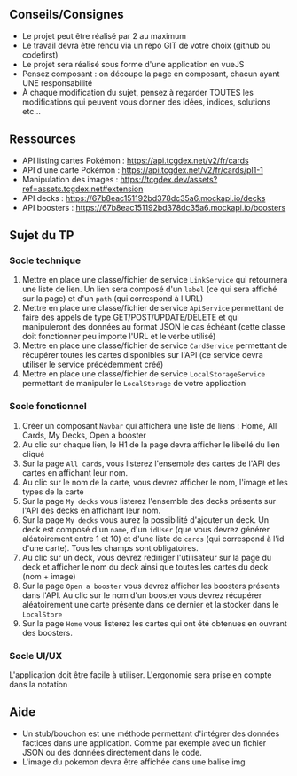 ## Conseils/Consignes

- Le projet peut être réalisé par 2 au maximum
- Le travail devra être rendu via un repo GIT de votre choix (github ou codefirst)
- Le projet sera réalisé sous forme d'une application en vueJS
- Pensez composant : on découpe la page en composant, chacun ayant UNE responsabilité
- À chaque modification du sujet, pensez à regarder TOUTES les modifications qui peuvent vous donner des idées, indices, solutions etc...

## Ressources
- API listing cartes Pokémon : https://api.tcgdex.net/v2/fr/cards
- API d'une carte Pokémon : https://api.tcgdex.net/v2/fr/cards/pl1-1
- Manipulation des images : https://tcgdex.dev/assets?ref=assets.tcgdex.net#extension
- API decks : https://67b8eac151192bd378dc35a6.mockapi.io/decks
- API boosters : https://67b8eac151192bd378dc35a6.mockapi.io/boosters

## Sujet du TP

### Socle technique 

1) Mettre en place une classe/fichier de service `LinkService` qui retournera une liste de lien. Un lien sera composé d'un `label` (ce qui sera affiché sur la page) et d'un `path` (qui correspond à l'URL)
2) Mettre en place une classe/fichier de service `ApiService` permettant de faire des appels de type GET/POST/UPDATE/DELETE et qui manipuleront des données au format JSON le cas échéant (cette classe doit fonctionner peu importe l'URL et le verbe utilisé)
3) Mettre en place une classe/fichier de service `CardService` permettant de récupérer toutes les cartes disponibles sur l'API (ce service devra utiliser le service précédemment créé)
4) Mettre en place une classe/fichier de service `LocalStorageService` permettant de manipuler le `LocalStorage` de votre application

### Socle fonctionnel

1) Créer un composant `Navbar` qui affichera une liste de liens : Home, All Cards, My Decks, Open a booster
2) Au clic sur chaque lien, le H1 de la page devra afficher le libellé du lien cliqué
3) Sur la page `All cards`, vous listerez l'ensemble des cartes de l'API des cartes en affichant leur nom.
4) Au clic sur le nom de la carte, vous devrez afficher le nom, l'image et les types de la carte
5) Sur la page `My decks` vous listerez l'ensemble des decks présents sur l'API des decks en affichant leur nom.
6) Sur la page `My decks` vous aurez la possibilité d'ajouter un deck. Un deck est composé d'un `name`, d'un `idUser` (que vous devrez générer aléatoirement entre 1 et 10) et d'une liste de `cards` (qui correspond à l'id d'une carte). Tous les champs sont obligatoires.
7) Au clic sur un deck, vous devrez rediriger l'utilisateur sur la page du deck et afficher le nom du deck ainsi que toutes les cartes du deck (nom + image)
8) Sur la page `Open a booster` vous devrez afficher les boosters présents dans l'API. Au clic sur le nom d'un booster vous devrez récupérer aléatoirement une carte présente dans ce dernier et la stocker dans le `LocalStore`
9) Sur la page `Home` vous listerez les cartes qui ont été obtenues en ouvrant des boosters.

### Socle UI/UX

L'application doit être facile à utiliser. L'ergonomie sera prise en compte dans la notation

## Aide

- Un stub/bouchon est une méthode permettant d'intégrer des données factices dans une application. Comme par exemple avec un fichier JSON ou des données directement dans le code.
- L'image du pokemon devra être affichée dans une balise img
